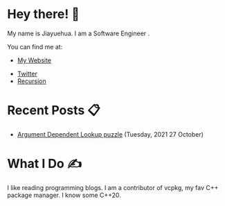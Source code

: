 # Hey there! 🎉

My name is Jiayuehua. I am a Software Engineer .

You can find me at:

- [My Website](https://www.jiayuehua.com)
<!-- Gone! - [LinkedIn](https://www.linkedin.com/in/thephd)-->
- [Twitter](https://twitter.com/jiayuehua)
- [Recursion](https://github.com/ThePhD)




# Recent Posts 📋

<!-- BLOG-POST-LIST:START -->
- [Argument Dependent Lookup puzzle](https://www.jiayuehua.com/jekyll/update/2021/10/27/Argument-Dependent-Lookup-puzzle.html) (Tuesday, 2021 27 October)

<!-- BLOG-POST-LIST:END -->




# What I Do ✍

I like reading programming blogs. I am a contributor of vcpkg, my fav C++ package manager. I know some C++20.





